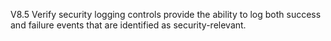 V8.5 Verify security logging controls provide the ability to log both success and failure events that are identified as security-relevant.